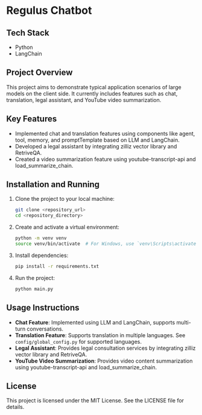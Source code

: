 # Regulus Chatbot

## Tech Stack
- Python
- LangChain

## Project Overview
This project aims to demonstrate typical application scenarios of large models on the client side. It currently includes features such as chat, translation, legal assistant, and YouTube video summarization.

## Key Features
- Implemented chat and translation features using components like agent, tool, memory, and promptTemplate based on LLM and LangChain.
- Developed a legal assistant by integrating zilliz vector library and RetriveQA.
- Created a video summarization feature using youtube-transcript-api and load_summarize_chain.

## Installation and Running
1. Clone the project to your local machine:
    ```bash
    git clone <repository_url>
    cd <repository_directory>
    ```

2. Create and activate a virtual environment:
    ```bash
    python -m venv venv
    source venv/bin/activate  # For Windows, use `venv\Scripts\activate`
    ```

3. Install dependencies:
    ```bash
    pip install -r requirements.txt
    ```

4. Run the project:
    ```bash
    python main.py
    ```

## Usage Instructions
- **Chat Feature**: Implemented using LLM and LangChain, supports multi-turn conversations.
- **Translation Feature**: Supports translation in multiple languages. See `config/global_config.py` for supported languages.
- **Legal Assistant**: Provides legal consultation services by integrating zilliz vector library and RetriveQA.
- **YouTube Video Summarization**: Provides video content summarization using youtube-transcript-api and load_summarize_chain.


## License
This project is licensed under the MIT License. See the LICENSE file for details.